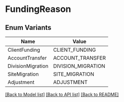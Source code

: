# FundingReason

## Enum Variants

| Name | Value |
|---- | -----|
| ClientFunding | CLIENT_FUNDING |
| AccountTransfer | ACCOUNT_TRANSFER |
| DivisionMigration | DIVISION_MIGRATION |
| SiteMigration | SITE_MIGRATION |
| Adjustment | ADJUSTMENT |


[[Back to Model list]](../README.md#documentation-for-models) [[Back to API list]](../README.md#documentation-for-api-endpoints) [[Back to README]](../README.md)


